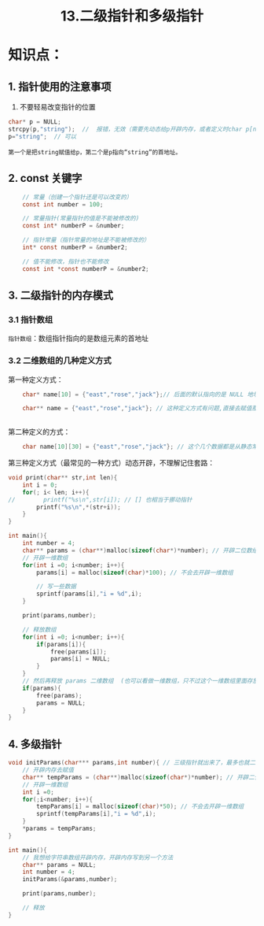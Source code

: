 # <center>13.二级指针和多级指针<center>

# 知识点：

## 1. 指针使用的注意事项

1. 不要轻易改变指针的位置


```c++
char* p = NULL;  
strcpy(p,"string");  //  报错，无效（需要先动态给p开辟内存，或者定义时char p[num]这样使用才有效） 
p="string";  // 可以  
```

`第一个是把string赋值给p，第二个是p指向“string”的首地址。`

## 2. const 关键字

```c
    // 常量（创建一个指针还是可以改变的）
    const int number = 100;

    // 常量指针(常量指针的值是不能被修改的)
    const int* numberP = &number;

    // 指针常量（指针常量的地址是不能被修改的）
    int* const numberP = &number2;

    // 值不能修改，指针也不能修改
    const int *const numberP = &number2;
```


## 3. 二级指针的内存模式

### 3.1 指针数组

`指针数组`：数组指针指向的是数组元素的首地址

### 3.2 二维数组的几种定义方式

第一种定义方式：

```c
    char* name[10] = {"east","rose","jack"};// 后面的默认指向的是 NULL 地址，都是在静态常量区

    char** name = {"east","rose","jack"}; // 这种定义方式有问题,直接去赋值那么 c 和 c++ 会把这哥们当做 二级指针。而不是指针数组
    
```

第二种定义的方式：

```c
    char name[10][30] = {"east","rose","jack"}; // 这个几个数据都是从静态常量区copy 到 栈的 buffer里面的
```

第三种定义方式（最常见的一种方式）动态开辟，不理解记住套路：

```c
void print(char** str,int len){
    int i = 0;
    for(; i< len; i++){
//        printf("%s\n",str[i]); // [] 也相当于挪动指针
        printf("%s\n",*(str+i));
    }
}

int main(){
    int number = 4;
    char** params = (char**)malloc(sizeof(char*)*number); // 开辟二位数组
    // 开辟一维数组
    for(int i =0; i<number; i++){
        params[i] = malloc(sizeof(char)*100); // 不会去开辟一维数组

        // 写一些数据
        sprintf(params[i],"i = %d",i);
    }

    print(params,number);

    // 释放数组
    for(int i =0; i<number; i++){
        if(params[i]){
            free(params[i]);
            params[i] = NULL;
        }
    }
    // 然后再释放 params 二维数组  (也可以看做一维数组，只不过这个一维数组里面存放的是元素是 一级数组指针)
    if(params){
        free(params);
        params = NULL;
    }
}
```


## 4. 多级指针

```c
void initParams(char*** params,int number){ // 三级指针就出来了，最多也就二级指针（数组指针）
    // 开辟内存去赋值
    char** tempParams = (char**)malloc(sizeof(char*)*number); // 开辟二位数组
    // 开辟一维数组
    int i =0;
    for(;i<number; i++){
        tempParams[i] = malloc(sizeof(char)*50); // 不会去开辟一维数组
        sprintf(tempParams[i],"i = %d",i);
    }
    *params = tempParams;
}

int main(){
    // 我想给字符串数组开辟内存，开辟内存写到另一个方法
    char** params = NULL;
    int number = 4;
    initParams(&params,number);

    print(params,number);

    // 释放
}
```











